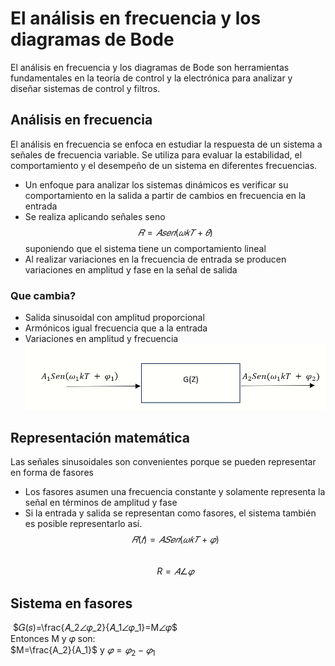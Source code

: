# El análisis en frecuencia y los diagramas de Bode
El análisis en frecuencia y los diagramas de Bode son herramientas fundamentales en la teoría de control y la electrónica para analizar y diseñar sistemas de control y filtros.
## Análisis en frecuencia
El análisis en frecuencia se enfoca en estudiar la respuesta de un sistema a señales de frecuencia variable. Se utiliza para evaluar la estabilidad, el comportamiento y el desempeño de un sistema en diferentes frecuencias.
* Un enfoque para analizar los sistemas dinámicos es
verificar su comportamiento en la salida a partir de
cambios en frecuencia en la entrada
* Se realiza aplicando señales seno $$𝑅 = 𝐴𝑠𝑒𝑛(𝜔𝑘𝑇 + 𝜃)$$
suponiendo que el sistema tiene un comportamiento
lineal
* Al realizar variaciones en la frecuencia de entrada se
producen variaciones en amplitud y fase en la señal de
salida
### Que cambia?
* Salida sinusoidal con amplitud proporcional
* Armónicos igual frecuencia que a la entrada
* Variaciones en amplitud y frecuencia
![](https://github.com/Daniel84411/Apuntes-de-clase/blob/ceddff9e8dbb3a461c9d3395e02a5bd64f4e3574/Imagenes/Planta.PNG)
## Representación matemática
Las señales sinusoidales son convenientes porque se
pueden representar en forma de fasores
* Los fasores asumen una frecuencia constante y
solamente representa la señal en términos de amplitud y
fase
* Si la entrada y salida se representan como fasores, el
sistema también es posible representarlo así.<br>
$$𝑅(𝑡) = 𝐴𝑆𝑒𝑛(𝜔𝑘𝑇 + 𝜑)$$<br>
$$R=𝐴∠𝜑$$
## Sistema en fasores
![]()
$𝐺(𝑠)=\frac{𝐴_2∠𝜑_2}{𝐴_1∠𝜑_1}=M∠𝜑$<br>
Entonces M y 𝜑 son:<br>
$M=\frac{A_2}{A_1}$ y $𝜑=𝜑_2-𝜑_1$



